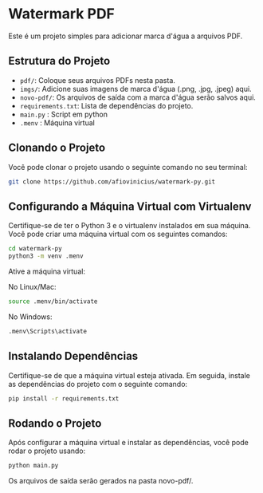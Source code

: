 # Watermark PDF

Este é um projeto simples para adicionar marca d'água a arquivos PDF.

## Estrutura do Projeto

- `pdf/`: Coloque seus arquivos PDFs nesta pasta.
- `imgs/`: Adicione suas imagens de marca d'água (.png, .jpg, .jpeg) aqui.
- `novo-pdf/`: Os arquivos de saída com a marca d'água serão salvos aqui.
- `requirements.txt`: Lista de dependências do projeto.
- `main.py` : Script em python
- `.menv` : Máquina virtual

## Clonando o Projeto

Você pode clonar o projeto usando o seguinte comando no seu terminal:

```bash
git clone https://github.com/afiovinicius/watermark-py.git
```

## Configurando a Máquina Virtual com Virtualenv

Certifique-se de ter o Python 3 e o virtualenv instalados em sua máquina. Você pode criar uma máquina virtual com os seguintes comandos:

```bash
cd watermark-py
python3 -m venv .menv
```

Ative a máquina virtual:

No Linux/Mac:
```bash
source .menv/bin/activate
```
No Windows:
```bash
.menv\Scripts\activate
```
## Instalando Dependências

Certifique-se de que a máquina virtual esteja ativada. Em seguida, instale as dependências do projeto com o seguinte comando:

```bash
pip install -r requirements.txt
```

## Rodando o Projeto

Após configurar a máquina virtual e instalar as dependências, você pode rodar o projeto usando:

```bash
python main.py
```

Os arquivos de saída serão gerados na pasta novo-pdf/.

